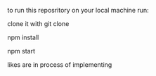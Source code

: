 to run this reposritory on your local machine run:

clone it with git clone

npm install

npm start

likes are in process of implementing
